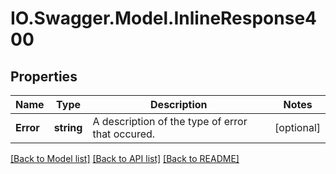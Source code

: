# IO.Swagger.Model.InlineResponse400
## Properties

Name | Type | Description | Notes
------------ | ------------- | ------------- | -------------
**Error** | **string** | A description of the type of error that occured. | [optional] 

[[Back to Model list]](../README.md#documentation-for-models) [[Back to API list]](../README.md#documentation-for-api-endpoints) [[Back to README]](../README.md)

